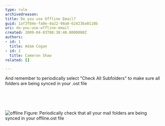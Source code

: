 ```yaml
---
type: rule
archivedreason: 
title: Do you use Offline Email?
guid: 1af3f84e-fa0e-4a22-98a0-62423ba0118b
uri: do-you-use-offline-email
created: 2009-04-03T08:30:40.0000000Z
authors:
- id: 1
  title: Adam Cogan
- id: 2
  title: Cameron Shaw
related: []

---
```



And remember to periodically select &quot;Check All Subfolders&quot; to make sure all folders are being synced in your .ost file<br>
<br>

<br><excerpt class='endintro'></excerpt><br>

  <img border="0" src="/Communication/RulesToBetterEmail/PublishingImages/offline.JPG" alt="offline" style="border&#58;0px solid;" class="ms-rteCustom-ImageArea" />
<span class="ms-rteCustom-FigureNormal">Figure&#58; Periodically check that all your mail folders are being synced in your offline.ost file
</span>



